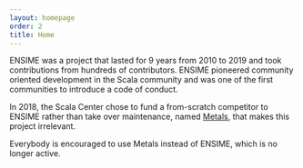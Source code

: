 ```yaml
---
layout: homepage
order: 2
title: Home
---
```


ENSIME was a project that lasted for 9 years from 2010 to 2019 and took contributions from hundreds of contributors. ENSIME pioneered community oriented development in the Scala community and was one of the first communities to introduce a code of conduct.

In 2018, the Scala Center chose to fund a from-scratch competitor to ENSIME rather than take over maintenance, named [Metals](https://scalameta.org/metals/), that makes this project irrelevant.

Everybody is encouraged to use Metals instead of ENSIME, which is no longer active.
